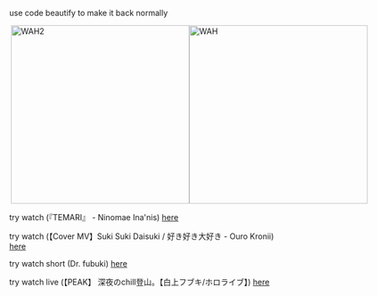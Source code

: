 use code beautify to make it back normally
<div style="display: flex; justify-content: space-between; align-items: center;">
  <img align="right" alt="WAH2" src="https://i.giphy.com/3o7btMCltyDvSgF92E.webp" width="320px" />
  <img alt="WAH" src="https://media.tenor.com/DTf5chPXnqoAAAAd/anime.gif" width="320px" />
</div>

try watch (『TEMARI』 - Ninomae Ina'nis)
[here](https://youtube-embed.edgeone.app/?v=LtTO1HMGjqA&si=a&t=0&lapse=0:00%20peak%20music,2:30%20WAH,3:20-DANG!)


try watch (【Cover MV】Suki Suki Daisuki / 好き好き大好き - Ouro Kronii)
[here](https://youtube-embed.edgeone.app/?v=O5h6haVYSYQ&start_radio=1)


try watch short (Dr. fubuki)
[here](https://youtube-embed.edgeone.app/?v=uHlV0Od4COo)


try watch live (【PEAK】 深夜のchill登山。【白上フブキ/ホロライブ】)
[here](https://youtube-embed.edgeone.app/?v=ntz32oXmvCw)

